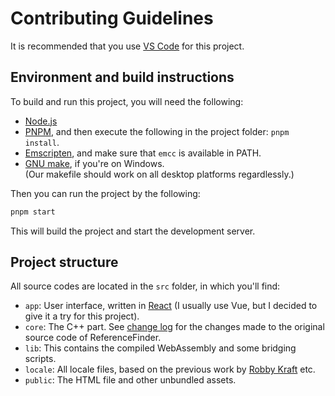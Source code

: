 # Contributing Guidelines

It is recommended that you use [VS Code](https://code.visualstudio.com/) for this project.

## Environment and build instructions

To build and run this project, you will need the following:
- [Node.js](https://nodejs.org/)
- [PNPM](https://pnpm.io/), and then execute the following in the project folder: `pnpm install`.
- [Emscripten](https://emscripten.org/), and make sure that `emcc` is available in PATH.
- [GNU make](https://community.chocolatey.org/packages/make), if you're on Windows.\
	(Our makefile should work on all desktop platforms regardlessly.)

Then you can run the project by the following:

```bash
pnpm start
```

This will build the project and start the development server.

## Project structure

All source codes are located in the `src` folder, in which you'll find:

- `app`: User interface, written in [React](https://react.dev/) (I usually use Vue, but I decided to give it a try for this project).
- `core`: The C++ part. See [change log](./CHANGELOG.md) for the changes made to the original source code of ReferenceFinder.
- `lib`: This contains the compiled WebAssembly and some bridging scripts.
- `locale`: All locale files, based on the previous work by [Robby Kraft](https://github.com/robbykraft/ReferenceFinder) etc.
- `public`: The HTML file and other unbundled assets.
